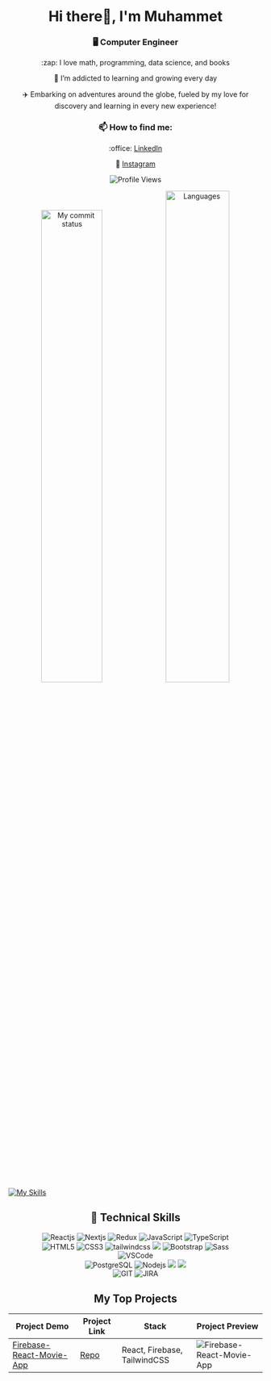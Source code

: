<h1 align="center">Hi there👋, I'm Muhammet</h1>

<h3 align="center">🖥️ Computer Engineer</h3>

<p align="center">:zap: I love math, programming, data science, and books</p>

<p align="center">🌱 I’m addicted to learning and growing every day</p>

<p align="center">✈️ Embarking on adventures around the globe, fueled by my love for discovery and learning in every new experience!</p>

<h3 align="center">📫 How to find me:</h3>

<p align="center">:office: <a href="www.linkedin.com/in/muhammet-erol">LinkedIn</a></p>
<p align="center">🔗 <a href="https://www.instagram.com/muhammeterl1912/">Instagram</a></p>

<p align="center"><img src="https://komarev.com/ghpvc/?username=muhammeterl1912" alt="Profile Views" /></p>

<p align="center"><img src="https://github-readme-streak-stats.herokuapp.com/?user=muhammeterl1912&theme=chartreuse-dark" alt="My commit status" width="49%" /><img src="https://github-readme-stats.vercel.app/api/top-langs/?username=muhammeterl1912&theme=chartreuse-dark&layout=compact" alt="Languages" width="50%" /></p>

<p align="center"><img src="https://media.giphy.com/media/iIqmM5tTjmpOB9mpbn/giphy.gif" alt=""/></p>


[![My Skills](https://skillicons.dev/icons?i=c,ts,js,html,css,react,redux,nodejs,express,pug,jquery,sass,bootstrap,materialui,styledcomponents,tailwind,sqlite,postgres,vscode,postman,github,wordpress&theme=light&perline=5)](https://skillicons.dev)

<h2 align="center">🚀 Technical Skills</h2>

<div align="center">
  <img src="https://img.shields.io/badge/React-20232A?style=for-the-badge&logo=react&logoColor=61DAFB" alt="Reactjs" />
  <img src="https://img.shields.io/badge/Next-black?style=for-the-badge&logo=next.js&logoColor=white" alt="Nextjs" />
  <img src="https://img.shields.io/badge/redux-%23593d88.svg?style=for-the-badge&logo=redux&logoColor=white" alt="Redux" />
  <img src="https://img.shields.io/badge/JavaScript-323330?style=for-the-badge&logo=javascript&logoColor=F7DF1E" alt="JavaScript" />
  <img src="https://img.shields.io/badge/typescript-%23007ACC.svg?style=for-the-badge&logo=typescript&logoColor=white" alt="TypeScript" />
  <br />
  <img src="https://img.shields.io/badge/HTML5-E34F26?style=for-the-badge&logo=html5&logoColor=white" alt="HTML5" />
  <img src="https://img.shields.io/badge/CSS3-1572B6?style=for-the-badge&logo=css3&logoColor=white" alt="CSS3" />
  <img src="https://img.shields.io/badge/tailwindcss-%2338B2AC.svg?style=for-the-badge&logo=tailwind-css&logoColor=white" alt="tailwindcss" />
  <img src="https://img.shields.io/badge/MUI-%230081CB.svg?style=for-the-badge&logo=mui&logoColor=white" />
  <img src="https://img.shields.io/badge/Bootstrap-563D7C?style=for-the-badge&logo=bootstrap&logoColor=white" alt="Bootstrap" />
  <img src="https://img.shields.io/badge/Sass-CC6699?style=for-the-badge&logo=sass&logoColor=white" alt="Sass" />
  <br />
  <img src="https://img.shields.io/badge/Visual_Studio_Code-0078D4?style=for-the-badge&logo=visual%20studio%20code&logoColor=white" alt="VSCode" />
  <br />
  <img src="https://img.shields.io/badge/PostgreSQL-316192?style=for-the-badge&logo=postgresql&logoColor=white" alt="PostgreSQL" />
  <img src="https://img.shields.io/badge/Node.js-43853D?style=for-the-badge&logo=node.js&logoColor=white" alt="Nodejs" />
  <img src="https://img.shields.io/badge/express.js-%23404d59.svg?style=for-the-badge&logo=express&logoColor=%2361DAFB" />
  <img src="https://img.shields.io/badge/MongoDB-%234ea94b.svg?style=for-the-badge&logo=mongodb&logoColor=white" />
  <br />
  <img src="https://img.shields.io/badge/GIT-E44C30?style=for-the-badge&logo=git&logoColor=white" alt="GIT" />
  <img src="https://img.shields.io/badge/Jira-0052CC?style=for-the-badge&logo=Jira&logoColor=white" alt="JIRA" />
</div>

<h2 align="center">My Top Projects</h2>

<table>
  <thead>
    <tr>
      <th>Project Demo</th>
      <th>Project Link</th>
      <th>Stack</th>
      <th>Project Preview</th>
    </tr>
  </thead>
  <tbody>
    <tr>
      <td><a href="https://merol-firebase-react-movie.netlify.app/">Firebase-React-Movie-App</a></td>
      <td><a href="https://github.com/muhammeterl1912/Firebase-React-Movie-App">Repo</a></td>
      <td>React, Firebase, TailwindCSS</td>
      <td><img src="(https://github.com/muhammeterl1912/React-Store-App/assets/118777871/5bf90e68-576e-439f-a488-b8ba5e9f5080)" alt="Firebase-React-Movie-App" />
</td>
    </tr>
  </tbody>
</table>

